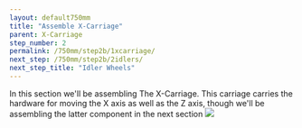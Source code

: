 ```yaml
---
layout: default750mm
title: "Assemble X-Carriage"
parent: X-Carriage
step_number: 2
permalink: /750mm/step2b/1xcarriage/
next_step: /750mm/step2b/2idlers/
next_step_title: "Idler Wheels"
---
```


In this section we'll be assembling The X-Carriage. This carriage carries the hardware for moving the X axis as well as the Z axis, though we'll be assembling the latter component in the next section
<img src="../../step2/photo/jpfs_DSC2650.jpg">
